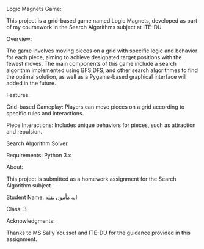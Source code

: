 Logic Magnets Game:

This project is a grid-based game named Logic Magnets, developed as part of my coursework in the Search Algorithms subject at ITE-DU.

Overview:

The game involves moving pieces on a grid with specific logic and behavior for each piece, aiming to achieve designated target positions with the fewest moves. The main components of this game include a search algorithm implemented using BFS,DFS, and other search algorithmes to find the optimal solution, as well as a Pygame-based graphical interface will added in the future.

Features:

Grid-based Gameplay: Players can move pieces on a grid according to specific rules and interactions.

Piece Interactions: Includes unique behaviors for pieces, such as attraction and repulsion.

Search Algorithm Solver

Requirements:
Python 3.x

About:

This project is submitted as a homework assignment for the Search Algorithm subject.

Student Name: ايه مأمون بقله

Class: 3



Acknowledgments:

Thanks to MS Sally Youssef and ITE-DU for the guidance provided in this assignment.

